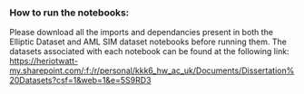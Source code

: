 
### How to run the notebooks:
Please download all the imports and dependancies present in both the Elliptic Dataset and AML SIM dataset notebooks before running them. The datasets associated with each notebook can be found at the following link:  
https://heriotwatt-my.sharepoint.com/:f:/r/personal/kkk6_hw_ac_uk/Documents/Dissertation%20Datasets?csf=1&web=1&e=5S9RD3

